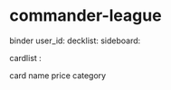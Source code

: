 # commander-league

binder
    user_id:    <string>
    decklist:   <cardlist>
    sideboard:  <cardlist>

cardlist
    <string>: <card>

card
    name
    price
    category